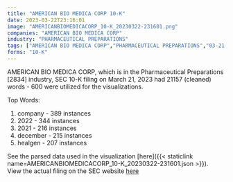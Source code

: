 ```yaml
---
title: "AMERICAN BIO MEDICA CORP 10-K"
date: 2023-03-22T23:16:01
image: "AMERICANBIOMEDICACORP_10-K_20230322-231601.png"
companies: "AMERICAN BIO MEDICA CORP"
industry: "PHARMACEUTICAL PREPARATIONS"
tags: ["AMERICAN BIO MEDICA CORP","PHARMACEUTICAL PREPARATIONS","03-21-2023","10-K"]
forms: "10-K"
---
```

AMERICAN BIO MEDICA CORP, which is in the Pharmaceutical Preparations [2834] industry, SEC 10-K filing on March 21, 2023 had 21157 (cleaned) words - 600 were utilized for the visualizations.

Top Words:
1. company - 389 instances
2. 2022 - 344 instances
3. 2021 - 216 instances
4. december - 215 instances
5. healgen - 207 instances


See the parsed data used in the visualization [here]({{< staticlink name=AMERICANBIOMEDICACORP_10-K_20230322-231601.json >}}).  
View the actual filing on the SEC website [here](https://www.sec.gov/Archives/edgar/data/896747/0001654954-23-003260.txt)